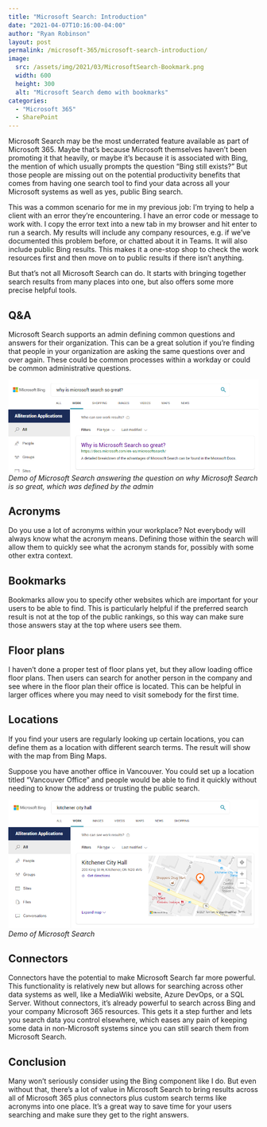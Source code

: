 ```yaml
---
title: "Microsoft Search: Introduction"
date: "2021-04-07T10:16:00-04:00"
author: "Ryan Robinson"
layout: post
permalink: /microsoft-365/microsoft-search-introduction/
image:
  src: /assets/img/2021/03/MicrosoftSearch-Bookmark.png
  width: 600
  height: 300
  alt: "Microsoft Search demo with bookmarks"
categories:
  - "Microsoft 365"
  - SharePoint
---
```


Microsoft Search may be the most underrated feature available as part of Microsoft 365. Maybe that’s because Microsoft themselves haven’t been promoting it that heavily, or maybe it’s because it is associated with Bing, the mention of which usually prompts the question “Bing still exists?” But those people are missing out on the potential productivity benefits that comes from having one search tool to find your data across all your Microsoft systems as well as yes, public Bing search.

This was a common scenario for me in my previous job: I’m trying to help a client with an error they’re encountering. I have an error code or message to work with. I copy the error text into a new tab in my browser and hit enter to run a search. My results will include any company resources, e.g. if we’ve documented this problem before, or chatted about it in Teams. It will also include public Bing results. This makes it a one-stop shop to check the work resources first and then move on to public results if there isn’t anything.

But that’s not all Microsoft Search can do. It starts with bringing together search results from many places into one, but also offers some more precise helpful tools.

## Q&amp;A

Microsoft Search supports an admin defining common questions and answers for their organization. This can be a great solution if you’re finding that people in your organization are asking the same questions over and over again. These could be common processes within a workday or could be common administrative questions.

![Demo of Microsoft Search with Q&A](/assets/img/2021/03/MicrosoftSearch-QA.png)
_Demo of Microsoft Search answering the question on why Microsoft Search is so great, which was defined by the admin_

## Acronyms

Do you use a lot of acronyms within your workplace? Not everybody will always know what the acronym means. Defining those within the search will allow them to quickly see what the acronym stands for, possibly with some other extra context.

## Bookmarks

Bookmarks allow you to specify other websites which are important for your users to be able to find. This is particularly helpful if the preferred search result is not at the top of the public rankings, so this way can make sure those answers stay at the top where users see them.

## Floor plans

I haven’t done a proper test of floor plans yet, but they allow loading office floor plans. Then users can search for another person in the company and see where in the floor plan their office is located. This can be helpful in larger offices where you may need to visit somebody for the first time.

## Locations

If you find your users are regularly looking up certain locations, you can define them as a location with different search terms. The result will show with the map from Bing Maps.

Suppose you have another office in Vancouver. You could set up a location titled “Vancouver Office” and people would be able to find it quickly without needing to know the address or trusting the public search.

![Microsoft Search demo with a location for Kitchener City Hall, with a map](/assets/img/2021/03/MicrosoftSearch-Location.png)
_Demo of Microsoft Search_

## Connectors

Connectors have the potential to make Microsoft Search far more powerful. This functionality is relatively new but allows for searching across other data systems as well, like a MediaWiki website, Azure DevOps, or a SQL Server. Without connectors, it’s already powerful to search across Bing and your company Microsoft 365 resources. This gets it a step further and lets you search data you control elsewhere, which eases any pain of keeping some data in non-Microsoft systems since you can still search them from Microsoft Search.

## Conclusion

Many won’t seriously consider using the Bing component like I do. But even without that, there’s a lot of value in Microsoft Search to bring results across all of Microsoft 365 plus connectors plus custom search terms like acronyms into one place. It’s a great way to save time for your users searching and make sure they get to the right answers.
